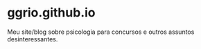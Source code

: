 # ggrio.github.io
Meu site/blog sobre psicologia para concursos e outros assuntos desinteressantes.
